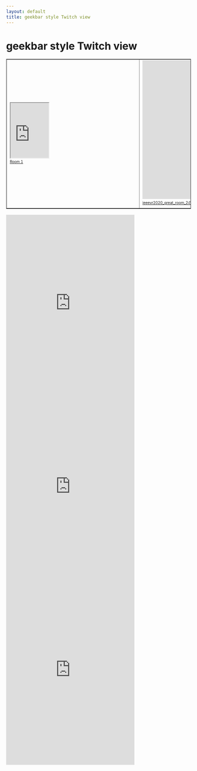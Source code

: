 ```yaml
---
layout: default
title: geekbar style Twitch view
---
```


# geekbar style Twitch view

<table border=1><tr><td width=30%>
  <iframe src="https://player.twitch.tv/?channel=ieeevr2020_great_room_1" frameborder="1" allowfullscreen="true" scrolling="no" width="30%"></iframe><a href="https://www.twitch.tv/ieeevr2020_great_room_1?tt_content=text_link&tt_medium=live_embed" style="padding:2px 0px 4px; display:block; width:345px; font-weight:normal; font-size:10px; text-decoration:underline;">Room 1</a>
 </td>
 <td width=30%>
  <iframe src="https://player.twitch.tv/?channel=ieeevr2020_great_room_2" frameborder="0" allowfullscreen="true" scrolling="no" height="378" width="620"></iframe><a href="https://www.twitch.tv/ieeevr2020_great_room_2?tt_content=text_link&tt_medium=live_embed" style="padding:2px 0px 4px; display:block; width:345px; font-weight:normal; font-size:10px; text-decoration:underline;">ieeevr2020_great_room_2のライブビデオをwww.twitch.tvから視聴する</a>
 </td>
 <td width=30%>
  <iframe src="https://player.twitch.tv/?channel=ieeevr2020_studio_1" frameborder="0" allowfullscreen="true" scrolling="no" height="378" width="620"></iframe><a href="https://www.twitch.tv/ieeevr2020_studio_1?tt_content=text_link&tt_medium=live_embed" style="padding:2px 0px 4px; display:block; width:345px; font-weight:normal; font-size:10px; text-decoration:underline;">ieeevr2020_studio_1のライブビデオをwww.twitch.tvから視聴する</a>
 </td>
</table>
<iframe src="https://www.twitch.tv/embed/ieeevr2020_great_room_1/chat" frameborder="0" scrolling="no" height="500" width="350"></iframe>

<iframe src="https://www.twitch.tv/embed/ieeevr2020_great_room_2/chat" frameborder="0" scrolling="no" height="500" width="350"></iframe>

<iframe src="https://www.twitch.tv/embed/ieeevr2020_studio_1/chat" frameborder="0" scrolling="no" height="500" width="350"></iframe>



